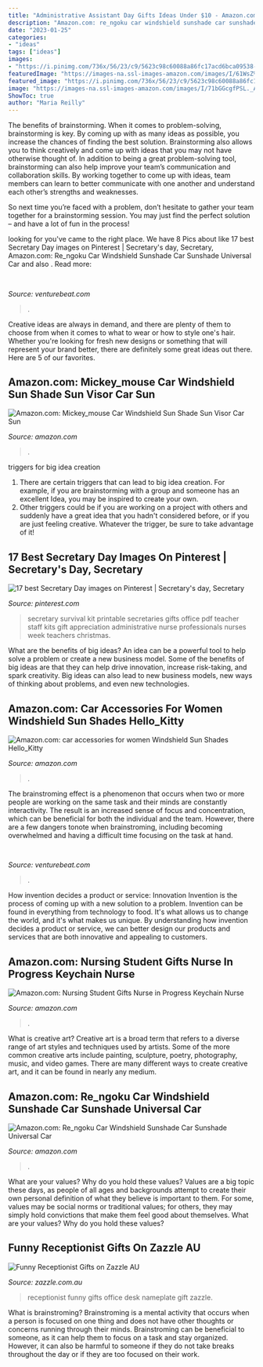 ```yaml
---
title: "Administrative Assistant Day Gifts Ideas Under $10 - Amazon.com: Mickey_mouse Car Windshield Sun Shade Sun Visor Car Sun"
description: "Amazon.com: re_ngoku car windshield sunshade car sunshade universal car"
date: "2023-01-25"
categories:
- "ideas"
tags: ["ideas"]
images:
- "https://i.pinimg.com/736x/56/23/c9/5623c98c60088a86fc17acd6bca09538--school-secretary-gifts-secretary-appreciation-gifts-school.jpg"
featuredImage: "https://images-na.ssl-images-amazon.com/images/I/61WsZ%2B%2B%2BAQL._AC_UY625_.jpg"
featured_image: "https://i.pinimg.com/736x/56/23/c9/5623c98c60088a86fc17acd6bca09538--school-secretary-gifts-secretary-appreciation-gifts-school.jpg"
image: "https://images-na.ssl-images-amazon.com/images/I/71bGGcgfPSL._AC_UL1500_.jpg"
ShowToc: true
author: "Maria Reilly"
---
```



The benefits of brainstorming.
When it comes to problem-solving, brainstorming is key. By coming up with as many ideas as possible, you increase the chances of finding the best solution. Brainstorming also allows you to think creatively and come up with ideas that you may not have otherwise thought of.
In addition to being a great problem-solving tool, brainstorming can also help improve your team’s communication and collaboration skills. By working together to come up with ideas, team members can learn to better communicate with one another and understand each other’s strengths and weaknesses.

So next time you’re faced with a problem, don’t hesitate to gather your team together for a brainstorming session. You may just find the perfect solution – and have a lot of fun in the process!

	

		
looking for  you've came to the right place. We have 8 Pics about  like 17 best Secretary Day images on Pinterest | Secretary&#039;s day, Secretary, Amazon.com: Re_ngoku Car Windshield Sunshade Car Sunshade Universal Car and also . Read more:
		
    
## 

<img loading=lazy src="https://venturebeat.com/wp-content/uploads/2018/01/zac41361_rgb.jpg?w=800" onerror="this.onerror=null;this.src='https://tse4.mm.bing.net/th?id=OIP.J2ZubWp3pAFTO0RZTCCAuQHaE7&amp;pid=15.1';" alt="">

_Source: venturebeat.com_

>. 

	

Creative ideas are always in demand, and there are plenty of them to choose from when it comes to what to wear or how to style one's hair. Whether you're looking for fresh new designs or something that will represent your brand better, there are definitely some great ideas out there. Here are 5 of our favorites.

    
## Amazon.com: Mickey_mouse Car Windshield Sun Shade Sun Visor Car Sun

<img loading=lazy src="https://images-na.ssl-images-amazon.com/images/I/71jh8ew986S._AC_UX679_.jpg" onerror="this.onerror=null;this.src='https://tse3.mm.bing.net/th?id=OIP.sfQqQ9H3bIXLH-4OyJP_6wHaFl&amp;pid=15.1';" alt="Amazon.com: Mickey_mouse Car Windshield Sun Shade Sun Visor Car Sun">

_Source: amazon.com_

>. 

	

triggers for big idea creation
1. There are certain triggers that can lead to big idea creation. For example, if you are brainstorming with a group and someone has an excellent Idea, you may be inspired to create your own. 
2. Other triggers could be if you are working on a project with others and suddenly have a great idea that you hadn't considered before, or if you are just feeling creative. Whatever the trigger, be sure to take advantage of it!

    
## 17 Best Secretary Day Images On Pinterest | Secretary&#039;s Day, Secretary

<img loading=lazy src="https://i.pinimg.com/736x/56/23/c9/5623c98c60088a86fc17acd6bca09538--school-secretary-gifts-secretary-appreciation-gifts-school.jpg" onerror="this.onerror=null;this.src='https://tse4.mm.bing.net/th?id=OIP.MgHHO2h77wJ7jcyGkuDlfQHaLL&amp;pid=15.1';" alt="17 best Secretary Day images on Pinterest | Secretary&#039;s day, Secretary">

_Source: pinterest.com_

>secretary survival kit printable secretaries gifts office pdf teacher staff kits gift appreciation administrative nurse professionals nurses week teachers christmas. 

	

What are the benefits of big ideas?
An idea can be a powerful tool to help solve a problem or create a new business model. Some of the benefits of big ideas are that they can help drive innovation, increase risk-taking, and spark creativity. Big ideas can also lead to new business models, new ways of thinking about problems, and even new technologies.

    
## Amazon.com: Car Accessories For Women Windshield Sun Shades Hello_Kitty

<img loading=lazy src="https://images-na.ssl-images-amazon.com/images/I/71bGGcgfPSL._AC_UL1500_.jpg" onerror="this.onerror=null;this.src='https://tse2.mm.bing.net/th?id=OIP.ueg27p1hmvYjVAwDlHi1mwHaD3&amp;pid=15.1';" alt="Amazon.com: car accessories for women Windshield Sun Shades Hello_Kitty">

_Source: amazon.com_

>. 

	

The brainstroming effect is a phenomenon that occurs when two or more people are working on the same task and their minds are constantly interactivity. The result is an increased sense of focus and concentration, which can be beneficial for both the individual and the team. However, there are a few dangers tonote when brainstroming, including becoming overwhelmed and having a difficult time focusing on the task at hand.

    
## 

<img loading=lazy src="https://venturebeat.com/wp-content/uploads/2017/08/netflix_logo.png?w=800" onerror="this.onerror=null;this.src='https://tse3.mm.bing.net/th?id=OIP.dzrdIPuyiZl9ttMEJQt71AHaDt&amp;pid=15.1';" alt="">

_Source: venturebeat.com_

>. 

	

How invention decides a product or service: Innovation
Invention is the process of coming up with a new solution to a problem. Invention can be found in everything from technology to food. It's what allows us to change the world, and it's what makes us unique. By understanding how invention decides a product or service, we can better design our products and services that are both innovative and appealing to customers.

    
## Amazon.com: Nursing Student Gifts Nurse In Progress Keychain Nurse

<img loading=lazy src="https://images-na.ssl-images-amazon.com/images/I/61WsZ%2B%2B%2BAQL._AC_UY625_.jpg" onerror="this.onerror=null;this.src='https://tse4.mm.bing.net/th?id=OIP.ssF_t9qTX82SmF2cQUQAbgHaIt&amp;pid=15.1';" alt="Amazon.com: Nursing Student Gifts Nurse in Progress Keychain Nurse">

_Source: amazon.com_

>. 

	

What is creative art?
Creative art is a broad term that refers to a diverse range of art styles and techniques used by artists. Some of the more common creative arts include painting, sculpture, poetry, photography, music, and video games. There are many different ways to create creative art, and it can be found in nearly any medium.

    
## Amazon.com: Re_ngoku Car Windshield Sunshade Car Sunshade Universal Car

<img loading=lazy src="https://images-na.ssl-images-amazon.com/images/I/71L-pXX8goS._AC_UL1500_.jpg" onerror="this.onerror=null;this.src='https://tse2.mm.bing.net/th?id=OIP.Vl2W7blRBG9FRZXn3J0suwHaFk&amp;pid=15.1';" alt="Amazon.com: Re_ngoku Car Windshield Sunshade Car Sunshade Universal Car">

_Source: amazon.com_

>. 

	

What are your values? Why do you hold these values?
Values are a big topic these days, as people of all ages and backgrounds attempt to create their own personal definition of what they believe is important to them. For some, values may be social norms or traditional values; for others, they may simply hold convictions that make them feel good about themselves. What are your values? Why do you hold these values?

    
## Funny Receptionist Gifts On Zazzle AU

<img loading=lazy src="https://rlv.zcache.com.au/funny_receptionist_office_nameplate-ree7c99fd60c54dec82ae9a886615901d_inck2_8byvr_200.jpg" onerror="this.onerror=null;this.src='https://tse1.mm.bing.net/th?id=OIP.Z4kyv13PRkAEV8oeELmMdgAAAA&amp;pid=15.1';" alt="Funny Receptionist Gifts on Zazzle AU">

_Source: zazzle.com.au_

>receptionist funny gifts office desk nameplate gift zazzle. 

	

What is brainstroming?
Brainstroming is a mental activity that occurs when a person is focused on one thing and does not have other thoughts or concerns running through their minds. Brainstroming can be beneficial to someone, as it can help them to focus on a task and stay organized. However, it can also be harmful to someone if they do not take breaks throughout the day or if they are too focused on their work.

